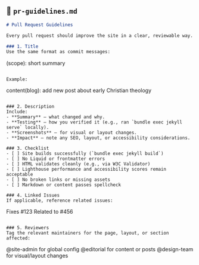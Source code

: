 ## 🧭 `pr-guidelines.md`

```md
# Pull Request Guidelines

Every pull request should improve the site in a clear, reviewable way.

### 1. Title
Use the same format as commit messages:
```

<type>(scope): short summary

```

Example:
```

content(blog): add new post about early Christian theology

```

### 2. Description
Include:
- **Summary** – what changed and why.
- **Testing** – how you verified it (e.g., ran `bundle exec jekyll serve` locally).
- **Screenshots** – for visual or layout changes.
- **Impact** – note any SEO, layout, or accessibility considerations.

### 3. Checklist
- [ ] Site builds successfully (`bundle exec jekyll build`)
- [ ] No Liquid or frontmatter errors
- [ ] HTML validates cleanly (e.g., via W3C Validator)
- [ ] Lighthouse performance and accessibility scores remain acceptable
- [ ] No broken links or missing assets
- [ ] Markdown or content passes spellcheck

### 4. Linked Issues
If applicable, reference related issues:
```

Fixes #123
Related to #456

```

### 5. Reviewers
Tag the relevant maintainers for the page, layout, or section affected:
```

@site-admin for global config
@editorial for content or posts
@design-team for visual/layout changes

```
```